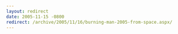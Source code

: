 ```yaml
---
layout: redirect
date: 2005-11-15 -0800
redirect: /archive/2005/11/16/burning-man-2005-from-space.aspx/
---
```


